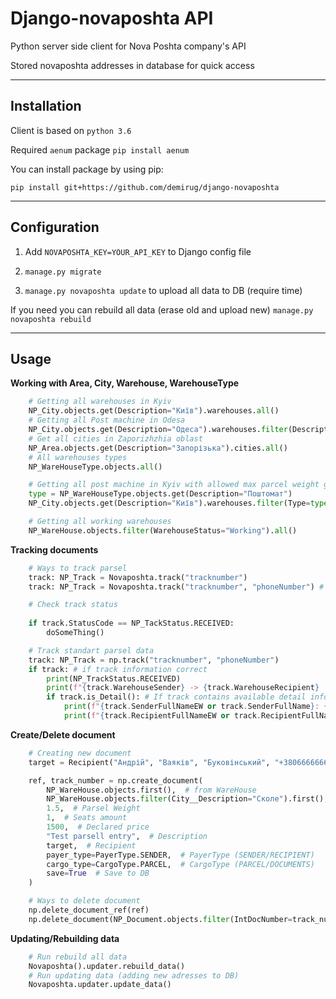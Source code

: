 # Django-novaposhta API
Python server side client for Nova Poshta company's API

Stored novaposhta addresses in database for quick access 
___


## Installation
Client is based on `python 3.6`

Required `aenum` package `pip install aenum`

You can install package by using pip:
 
`pip install git+https://github.com/demirug/django-novaposhta`
___
## Configuration

1. Add `NOVAPOSHTA_KEY=YOUR_API_KEY` to Django config file

2. `manage.py migrate`
3. `manage.py novaposhta update` to upload all data to DB (require time)

If you need you can rebuild all data (erase old and upload new) `manage.py novaposhta rebuild`
___
## Usage

__Working with Area, City, Warehouse, WarehouseType__
```python
    # Getting all warehouses in Kyiv
    NP_City.objects.get(Description="Київ").warehouses.all()
    # Getting all Post machine in Odesa
    NP_City.objects.get(Description="Одеса").warehouses.filter(Description="Поштомат")
    # Get all cities in Zaporizhzhia oblast
    NP_Area.objects.get(Description="Запорізька").cities.all()
    # All warehouses types
    NP_WareHouseType.objects.all()

    # Getting all post machine in Kyiv with allowed max parcel weight greater or equal 15
    type = NP_WareHouseType.objects.get(Description="Поштомат")
    NP_City.objects.get(Description="Київ").warehouses.filter(Type=type, TotalMaxWeightAllowed__gte=15).all()

    # Getting all working warehouses
    NP_WareHouse.objects.filter(WarehouseStatus="Working").all()
```

__Tracking documents__
```python
    # Ways to track parsel
    track: NP_Track = Novaposhta.track("tracknumber")
    track: NP_Track = Novaposhta.track("tracknumber", "phoneNumber") # For detail track

    # Check track status
    
    if track.StatusCode == NP_TackStatus.RECEIVED:
        doSomeThing()

    # Track standart parsel data
    track: NP_Track = np.track("tracknumber", "phoneNumber")
    if track: # if track information correct
        print(NP_TrackStatus.RECEIVED)
        print(f"{track.WarehouseSender} -> {track.WarehouseRecipient} | {track.StatusCode}")
        if track.is_Detail(): # If track contains available detail information
            print(f"{track.SenderFullNameEW or track.SenderFullName}: {track.PhoneSender}")
            print(f"{track.RecipientFullNameEW or track.RecipientFullName}: {track.PhoneRecipient}")
```

__Create/Delete document__
```python
    # Creating new document
    target = Recipient("Андрій", "Ваяків", "Буковінський", "+3806666666")

    ref, track_number = np.create_document(
        NP_WareHouse.objects.first(),  # from WareHouse
        NP_WareHouse.objects.filter(City__Description="Сколе").first(),  # to WareHouse
        1.5,  # Parsel Weight
        1,  # Seats amount
        1500,  # Declared price
        "Test parsell entry",  # Description
        target,  # Recipient
        payer_type=PayerType.SENDER,  # PayerType (SENDER/RECIPIENT)
        cargo_type=CargoType.PARCEL,  # CargoType (PARCEL/DOCUMENTS)
        save=True  # Save to DB
    )

    # Ways to delete document
    np.delete_document_ref(ref)
    np.delete_document(NP_Document.objects.filter(IntDocNumber=track_number).first())
```

__Updating/Rebuilding data__
```python
    # Run rebuild all data
    Novaposhta().updater.rebuild_data()
    # Run updating data (adding new adresses to DB) 
    Novaposhta.updater.update_data()
```